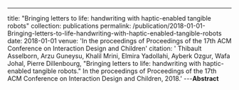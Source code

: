 ---
title: "Bringing letters to life: handwriting with haptic-enabled tangible robots"
collection: publications
permalink: /publication/2018-01-01-Bringing-letters-to-life-handwriting-with-haptic-enabled-tangible-robots
date: 2018-01-01
venue: 'In the proceedings of Proceedings of the 17th ACM Conference on Interaction Design and Children'
citation: ' Thibault Asselborn,  Arzu Guneysu,  Khalil Mrini,  Elmira Yadollahi,  Ayberk Ozgur,  Wafa Johal,  Pierre Dillenbourg, &quot;Bringing letters to life: handwriting with haptic-enabled tangible robots.&quot; In the proceedings of Proceedings of the 17th ACM Conference on Interaction Design and Children, 2018.'
---**Abstract** 
